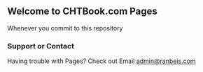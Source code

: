 ## Welcome to CHTBook.com Pages


Whenever you commit to this repository


### Support or Contact

Having trouble with Pages? Check out Email admin@ranbeis.com

